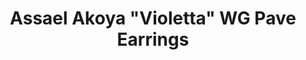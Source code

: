 ---
title: Assael Akoya "Violetta" WG Pave Earrings
description: |
  The Violetta pave hook earrings are a classic addition to every woman's wardrobe.
specs: |
  Pair of Akoya Cultured Pearls 8.0 - 8.5mm, set in 18K White Gold with 56 Diamonds, .26 ctw.
images:
  - /uploads/assael-akoya-violetta-wg-pave-earrings.jpg
category: Akoya
order: 3
tags:
---